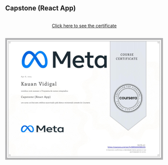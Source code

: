 ## Capstone (React App)
<p align="center">
<br/>
<a href="https://www.coursera.org/account/accomplishments/certificate/KB93ANV9MUV5" target="_blank">Click here to see the certificate</a>
</p>
<br/>
<img  target="_blank" href="https://www.coursera.org/account/accomplishments/certificate/JCX9VPK3UKCT" align="center" src="./Certificate.jpg" alt="Principles of UX and UI Design"/>
